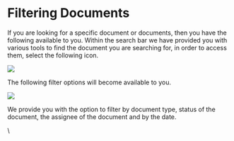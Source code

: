 # Filtering Documents

If you are looking for a specific document or documents, then you have the following available to you. Within the search bar we have provided you with various tools to find the document you are searching for, in order to access them, select the following icon.

![](https://lh7-us.googleusercontent.com/xnBIXRfPVGNAZoAEJzzK-hetgB9cuKdcQBcISfhU\_7jL\_j5v4POnhtsOcDCvTPnk4MsoG-dcRQuQ1uzdEjaF758gko1QsBxr-45MXc70d1og4LAcnadyICPsbffEDICvyZl7sHGTJRwRB3uM77vOWN8)

The following filter options will become available to you.

![](https://lh7-us.googleusercontent.com/3CLky2lrdOp0BEI01fmcq13Kdvos9RshVtyfcWO-f-SW46id1Xu7Erj2qw8Nsi4bq9jsvZneias\_uWGpkHT1n4bW9ZElAhCWxSPM8Zisgb084gR555sdvbl\_OpwoMggQB2o\_8pg8WwX0rFQjxS6ZIbI)

We provide you with the option to filter by document type, status of the document, the assignee of the document and by the date.

\
